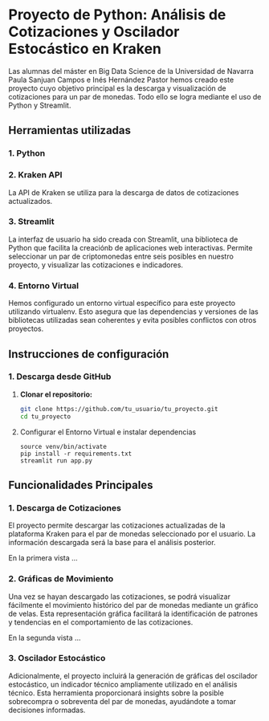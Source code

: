 # Proyecto de Python: Análisis de Cotizaciones y Oscilador Estocástico en Kraken

Las alumnas del máster en Big Data Science de la Universidad de Navarra Paula Sanjuan Campos e Inés Hernández Pastor hemos creado este proyecto cuyo objetivo principal es la descarga y visualización de cotizaciones para un par de monedas. Todo ello se logra mediante el uso de Python y Streamlit. 


## Herramientas utilizadas

### 1. Python

### 2. Kraken API

La API de Kraken se utiliza para la descarga de datos de cotizaciones actualizados. 

### 3. Streamlit 

La interfaz de usuario ha sido creada con Streamlit, una biblioteca de Python que facilita la creaciónb de aplicaciones web interactivas. Permite seleccionar un par de criptomonedas entre seis posibles en nuestro proyecto, y visualizar las cotizaciones e indicadores. 

### 4. Entorno Virtual 

Hemos configurado un entorno virtual específico para este proyecto utilizando virtualenv. Esto asegura que las dependencias y versiones de las bibliotecas utilizadas sean coherentes y evita posibles conflictos con otros proyectos.



## Instrucciones de configuración

### 1. Descarga desde GitHub

1. **Clonar el repositorio:**

   ```bash
   git clone https://github.com/tu_usuario/tu_proyecto.git
   cd tu_proyecto
2. Configurar el Entorno Virtual e instalar dependencias

    ```virtualenv venv
    source venv/bin/activate
    pip install -r requirements.txt
    streamlit run app.py
## Funcionalidades Principales

### 1. Descarga de Cotizaciones

El proyecto permite descargar las cotizaciones actualizadas de la plataforma Kraken para el par de monedas seleccionado por el usuario. La información descargada será la base para el análisis posterior.

En la primera vista ...

### 2. Gráficas de Movimiento

Una vez se hayan descargado las cotizaciones, se podrá visualizar fácilmente el movimiento histórico del par de monedas mediante un gráfico de velas. Esta representación gráfica facilitará la identificación de patrones y tendencias en el comportamiento de las cotizaciones.

En la segunda vista ...

### 3. Oscilador Estocástico

Adicionalmente, el proyecto incluirá la generación de gráficas del oscilador estocástico, un indicador técnico ampliamente utilizado en el análisis técnico. Esta herramienta proporcionará insights sobre la posible sobrecompra o sobreventa del par de monedas, ayudándote a tomar decisiones informadas.

